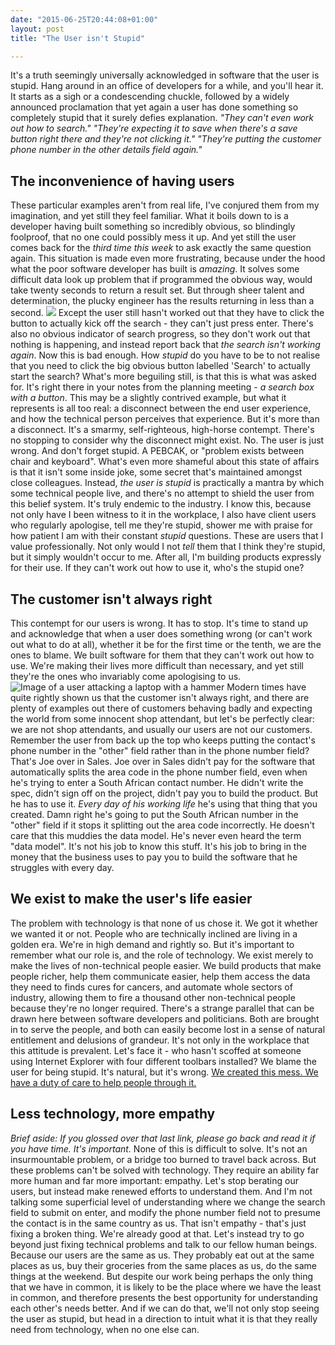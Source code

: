 ```yaml
---
date: "2015-06-25T20:44:08+01:00"
layout: post
title: "The User isn't Stupid"

---
```


It's a truth seemingly universally acknowledged in software that the user is stupid. Hang around in an office of developers for a while, and you'll hear it. It starts as a sigh or a condescending chuckle, followed by a widely announced proclamation that yet again a user has done something so completely stupid that it surely defies explanation. _"They can't even work out how to search." "They're expecting it to save when there's a save button right there and they're not clicking it." "They're putting the customer phone number in the other details field again."_

## The inconvenience of having users

These particular examples aren't from real life, I've conjured them from my imagination, and yet still they feel familiar. What it boils down to is a developer having built something so incredibly obvious, so blindingly foolproof, that no one could possibly mess it up. And yet still the user comes back for the _third time this week_ to ask exactly the same question again. This situation is made even more frustrating, because under the hood what the poor software developer has built is _amazing_. It solves some difficult data look up problem that if programmed the obvious way, would take twenty seconds to return a result set. But through sheer talent and determination, the plucky engineer has the results returning in less than a second. [![](https://az761005.vo.msecnd.net/uploads/2015/06/pebcak.png)](http://bitstrips.com/r/VPV) Except the user still hasn't worked out that they have to click the button to actually kick off the search - they can't just press enter. There's also no obvious indicator of search progress, so they don't work out that nothing is happening, and instead report back that _the search isn't working again_. Now this is bad enough. How _stupid_ do you have to be to not realise that you need to click the big obvious button labelled 'Search' to actually start the search? What's more beguiling still, is that this is what was asked for. It's right there in your notes from the planning meeting - _a search box with a button_. This may be a slightly contrived example, but what it represents is all too real: a disconnect between the end user experience, and how the technical person perceives that experience. But it's more than a disconnect. It's a smarmy, self-righteous, high-horse contempt. There's no stopping to consider why the disconnect might exist. No. The user is just wrong. And don't forget stupid. A PEBCAK, or "problem exists between chair and keyboard". What's even more shameful about this state of affairs is that it isn't some inside joke, some secret that's maintained amongst close colleagues. Instead, _the user is stupid_ is practically a mantra by which some technical people live, and there's no attempt to shield the user from this belief system. It's truly endemic to the industry. I know this, because not only have I been witness to it in the workplace, I also have client users who regularly apologise, tell me they're stupid, shower me with praise for how patient I am with their constant _stupid_ questions. These are users that I value professionally. Not only would I not _tell_ them that I think they're stupid, but it simply wouldn't occur to me. After all, I'm building products expressly for their use. If they can't work out how to use it, who's the stupid one?

## The customer isn't always right

This contempt for our users is wrong. It has to stop. It's time to stand up and acknowledge that when a user does something wrong (or can't work out what to do at all), whether it be for the first time or the tenth, we are the ones to blame. We built software for them that they can't work out how to use. We're making their lives more difficult than necessary, and yet still they're the ones who invariably come apologising to us. ![Image of a user attacking a laptop with a hammer](https://az761005.vo.msecnd.net/uploads/2015/06/frustrated_computer_user-300x289.png) Modern times have quite rightly shown us that the customer isn't always right, and there are plenty of examples out there of customers behaving badly and expecting the world from some innocent shop attendant, but let's be perfectly clear: we are not shop attendants, and usually our users are not our customers. Remember the user from back up the top who keeps putting the contact's phone number in the "other" field rather than in the phone number field? That's Joe over in Sales. Joe over in Sales didn't pay for the software that automatically splits the area code in the phone number field, even when he's trying to enter a South African contact number. He didn't write the spec, didn't sign off on the project, didn't pay you to build the product. But he has to use it. _Every day of his working life_ he's using that thing that you created. Damn right he's going to put the South African number in the "other" field if it stops it splitting out the area code incorrectly. He doesn't care that this muddies the data model. He's never even heard the term "data model". It's not his job to know this stuff. It's his job to bring in the money that the business uses to pay you to build the software that he struggles with every day.

## We exist to make the user's life easier

The problem with technology is that none of us chose it. We got it whether we wanted it or not. People who are technically inclined are living in a golden era. We're in high demand and rightly so. But it's important to remember what our role is, and the role of technology. We exist merely to make the lives of non-technical people easier. We build products that make people richer, help them communicate easier, help them access the data they need to finds cures for cancers, and automate whole sectors of industry, allowing them to fire a thousand other non-technical people because they're no longer required. There's a strange parallel that can be drawn here between software developers and politicians. Both are brought in to serve the people, and both can easily become lost in a sense of natural entitlement and delusions of grandeur. It's not only in the workplace that this attitude is prevalent. Let's face it - who hasn't scoffed at someone using Internet Explorer with four different toolbars installed? We blame the user for being stupid. It's natural, but it's wrong. [We created this mess. We have a duty of care to help people through it.](http://swiftonsecurity.tumblr.com/post/98675308034/a-story-about-jessica)

## Less technology, more empathy

_Brief aside: If you glossed over that last link, please go back and read it if you have time. It's important._ None of this is difficult to solve. It's not an insurmountable problem, or a bridge too burned to travel back across. But these problems can't be solved with technology. They require an ability far more human and far more important: empathy. Let's stop berating our users, but instead make renewed efforts to understand them. And I'm not talking some superficial level of understanding where we change the search field to submit on enter, and modify the phone number field not to presume the contact is in the same country as us. That isn't empathy - that's just fixing a broken thing. We're already good at that. Let's instead try to go beyond just fixing technical problems and talk to our fellow human beings. Because our users are the same as us. They probably eat out at the same places as us, buy their groceries from the same places as us, do the same things at the weekend. But despite our work being perhaps the only thing that we have in common, it is likely to be the place where we have the least in common, and therefore presents the best opportunity for understanding each other's needs better. And if we can do that, we'll not only stop seeing the user as stupid, but head in a direction to intuit what it is that they really need from technology, when no one else can.